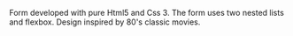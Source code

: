 Form developed with pure Html5 and Css 3. The form uses two nested lists and flexbox. Design inspired by 80's classic movies.
